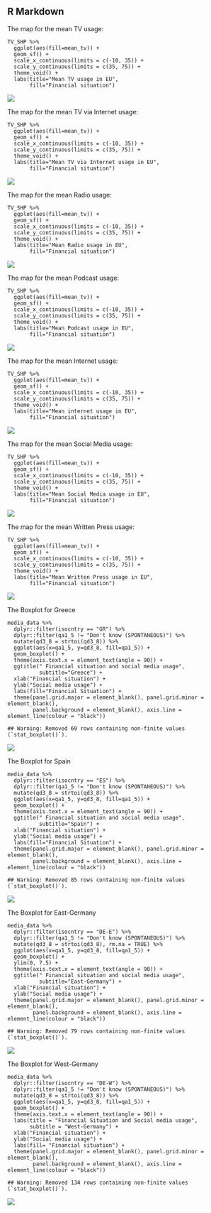 ## R Markdown

The map for the mean TV usage:

    TV_SHP %>%
      ggplot(aes(fill=mean_tv)) +
      geom_sf() +
      scale_x_continuous(limits = c(-10, 35)) +
      scale_y_continuous(limits = c(35, 75)) +
      theme_void() +
      labs(title="Mean TV usage in EU",
           fill="Financial situation") 

![](laurens-mauz_files/figure-markdown_strict/TV%20Map-1.png)

The map for the mean TV via Internet usage:

    TV_SHP %>%
      ggplot(aes(fill=mean_tv)) +
      geom_sf() +
      scale_x_continuous(limits = c(-10, 35)) +
      scale_y_continuous(limits = c(35, 75)) +
      theme_void() +
      labs(title="Mean TV via Internet usage in EU",
           fill="Financial situation") 

![](laurens-mauz_files/figure-markdown_strict/TV%20via%20Internet%20Map-1.png)

The map for the mean Radio usage:

    TV_SHP %>%
      ggplot(aes(fill=mean_tv)) +
      geom_sf() +
      scale_x_continuous(limits = c(-10, 35)) +
      scale_y_continuous(limits = c(35, 75)) +
      theme_void() +
      labs(title="Mean Radio usage in EU",
           fill="Financial situation") 

![](laurens-mauz_files/figure-markdown_strict/Radio%20Map-1.png)

The map for the mean Podcast usage:

    TV_SHP %>%
      ggplot(aes(fill=mean_tv)) +
      geom_sf() +
      scale_x_continuous(limits = c(-10, 35)) +
      scale_y_continuous(limits = c(35, 75)) +
      theme_void() +
      labs(title="Mean Podcast usage in EU",
           fill="Financial situation") 

![](laurens-mauz_files/figure-markdown_strict/Podcast%20Map-1.png)

The map for the mean Internet usage:

    TV_SHP %>%
      ggplot(aes(fill=mean_tv)) +
      geom_sf() +
      scale_x_continuous(limits = c(-10, 35)) +
      scale_y_continuous(limits = c(35, 75)) +
      theme_void() +
      labs(title="Mean internet usage in EU",
           fill="Financial situation") 

![](laurens-mauz_files/figure-markdown_strict/Internet%20Map-1.png)

The map for the mean Social Media usage:

    TV_SHP %>%
      ggplot(aes(fill=mean_tv)) +
      geom_sf() +
      scale_x_continuous(limits = c(-10, 35)) +
      scale_y_continuous(limits = c(35, 75)) +
      theme_void() +
      labs(title="Mean Social Media usage in EU",
           fill="Financial situation") 

![](laurens-mauz_files/figure-markdown_strict/Social%20Media%20Map-1.png)

The map for the mean Written Press usage:

    TV_SHP %>%
      ggplot(aes(fill=mean_tv)) +
      geom_sf() +
      scale_x_continuous(limits = c(-10, 35)) +
      scale_y_continuous(limits = c(35, 75)) +
      theme_void() +
      labs(title="Mean Written Press usage in EU",
           fill="Financial situation") 

![](laurens-mauz_files/figure-markdown_strict/Written%20Press%20Map-1.png)

The Boxplot for Greece

    media_data %>%
      dplyr::filter(isocntry == "GR") %>%
      dplyr::filter(qa1_5 != "Don't know (SPONTANEOUS)") %>%
      mutate(qd3_8 = strtoi(qd3_8)) %>%
      ggplot(aes(x=qa1_5, y=qd3_8, fill=qa1_5)) +
      geom_boxplot() +
      theme(axis.text.x = element_text(angle = 90)) +
      ggtitle(" Financial situation and social media usage",
              subtitle="Greece") +
      xlab("Financial situation") +
      ylab("Social media usage") +
      labs(fill="Financial Situation") +
      theme(panel.grid.major = element_blank(), panel.grid.minor = element_blank(),
            panel.background = element_blank(), axis.line = element_line(colour = "black"))

    ## Warning: Removed 69 rows containing non-finite values (`stat_boxplot()`).

![](laurens-mauz_files/figure-markdown_strict/Greece%20Boxplot-1.png)

The Boxplot for Spain

    media_data %>%
      dplyr::filter(isocntry == "ES") %>%
      dplyr::filter(qa1_5 != "Don't know (SPONTANEOUS)") %>%
      mutate(qd3_8 = strtoi(qd3_8)) %>%
      ggplot(aes(x=qa1_5, y=qd3_8, fill=qa1_5)) +
      geom_boxplot() +
      theme(axis.text.x = element_text(angle = 90)) +
      ggtitle(" Financial situation and social media usage",
              subtitle="Spain") +
      xlab("Financial situation") +
      ylab("Social media usage") +
      labs(fill="Financial Situation") +
      theme(panel.grid.major = element_blank(), panel.grid.minor = element_blank(),
            panel.background = element_blank(), axis.line = element_line(colour = "black"))

    ## Warning: Removed 85 rows containing non-finite values (`stat_boxplot()`).

![](laurens-mauz_files/figure-markdown_strict/Spain%20Boxplot-1.png)

The Boxplot for East-Germany

    media_data %>%
      dplyr::filter(isocntry == "DE-E") %>%
      dplyr::filter(qa1_5 != "Don't know (SPONTANEOUS)") %>%
      mutate(qd3_8 = strtoi(qd3_8), rm.na = TRUE) %>%
      ggplot(aes(x=qa1_5, y=qd3_8, fill=qa1_5)) +
      geom_boxplot() +
      ylim(0, 7.5) +
      theme(axis.text.x = element_text(angle = 90)) +
      ggtitle(" Financial situation and social media usage",
              subtitle="East-Germany") +
      xlab("Financial situation") +
      ylab("Social media usage") +
      theme(panel.grid.major = element_blank(), panel.grid.minor = element_blank(),
            panel.background = element_blank(), axis.line = element_line(colour = "black"))

    ## Warning: Removed 79 rows containing non-finite values (`stat_boxplot()`).

![](laurens-mauz_files/figure-markdown_strict/East-Germany%20Boxplot-1.png)

The Boxplot for West-Germany

    media_data %>%
      dplyr::filter(isocntry == "DE-W") %>%
      dplyr::filter(qa1_5 != "Don't know (SPONTANEOUS)") %>%
      mutate(qd3_8 = strtoi(qd3_8)) %>%
      ggplot(aes(x=qa1_5, y=qd3_8, fill=qa1_5)) +
      geom_boxplot() +
      theme(axis.text.x = element_text(angle = 90)) +
      labs(title = "Financial Situation and Social media usage",
           subtitle = "West-Germany") +
      xlab("Financial situation") +
      ylab("Social media usage") +
      labs(fill= "Financial situation") +
      theme(panel.grid.major = element_blank(), panel.grid.minor = element_blank(),
            panel.background = element_blank(), axis.line = element_line(colour = "black"))

    ## Warning: Removed 134 rows containing non-finite values (`stat_boxplot()`).

![](laurens-mauz_files/figure-markdown_strict/West-Germany%20Boxplot-1.png)
